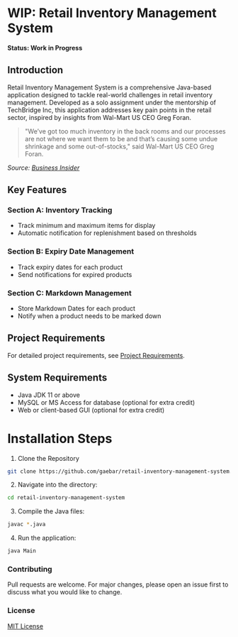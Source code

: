 # WIP: Retail Inventory Management System

**Status: Work in Progress**

## Introduction
Retail Inventory Management System is a comprehensive Java-based application designed to tackle real-world challenges in retail inventory management. Developed as a solo assignment under the mentorship of TechBridge Inc, this application addresses key pain points in the retail sector, inspired by insights from Wal-Mart US CEO Greg Foran.

> "We’ve got too much inventory in the back rooms and our processes are not where we want them to be and that’s causing some undue shrinkage and some out-of-stocks," said Wal-Mart US CEO Greg Foran.

_Source: [Business Insider](https://www.businessinsider.com/wal-marts-ceo-reveals-8-main-problems-2015-4)_

## Key Features
### Section A: Inventory Tracking
- Track minimum and maximum items for display
- Automatic notification for replenishment based on thresholds

### Section B: Expiry Date Management
- Track expiry dates for each product
- Send notifications for expired products

### Section C: Markdown Management
- Store Markdown Dates for each product
- Notify when a product needs to be marked down

## Project Requirements
For detailed project requirements, see [Project Requirements](ProjectRequirements.md).

## System Requirements
- Java JDK 11 or above
- MySQL or MS Access for database (optional for extra credit)
- Web or client-based GUI (optional for extra credit)

# Installation Steps

1. Clone the Repository

```bash
git clone https://github.com/gaebar/retail-inventory-management-system.git
```

2. Navigate into the directory:
```bash
cd retail-inventory-management-system
```

3. Compile the Java files:
```bash
javac *.java
```

4. Run the application:
```bash
java Main
```

### Contributing
Pull requests are welcome. For major changes, please open an issue first to discuss what you would like to change.

### License
[MIT License](https://opensource.org/licenses/MIT)

